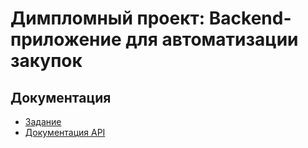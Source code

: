 # Димпломный проект: Backend-приложение для автоматизации закупок

## Документация

- [Задание](TASK.md)
- [Документация API](Documentation.md)